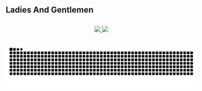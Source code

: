 <h2 align="left">Ladies And Gentlemen</h2>

##

<div align="center">
  <a href="https://github.com/matheusliesenberg">
  <img height="180em" src="https://github-readme-stats.vercel.app/api?username=matheusliesenberg&show_icons=true&theme=dark&include_all_commits=true&count_private=true"/>
  <img height="180em" src="https://github-readme-stats.vercel.app/api/top-langs/?username=matheusliesenberg&layout=compact&langs_count=7&theme=dark"/>
</div>

##

![Snake animation](https://github.com/ldmfabio/ldmfabio/blob/output/github-contribution-grid-snake.svg)
